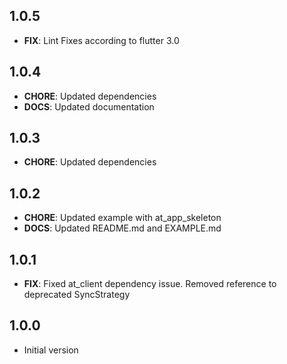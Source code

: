 ## 1.0.5
- **FIX**: Lint Fixes according to flutter 3.0

## 1.0.4
- **CHORE**: Updated dependencies
- **DOCS**: Updated documentation

## 1.0.3
- **CHORE**: Updated dependencies

## 1.0.2
- **CHORE**: Updated example with at_app_skeleton
- **DOCS**: Updated README.md and EXAMPLE.md

## 1.0.1
- **FIX**: Fixed at_client dependency issue. Removed reference to deprecated SyncStrategy
## 1.0.0
- Initial version
